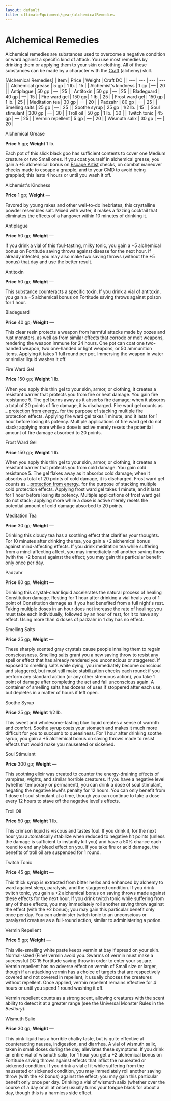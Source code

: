 ```yaml
---
layout: default
title: ultimateEquipment/gear/alchemicalRemedies
---
```

# Alchemical Remedies

Alchemical remedies are substances used to overcome a negative condition or ward against a specific kind of attack. You use most remedies by drinking them or applying them to your skin or clothing. All of these substances can be made by a character with the [Craft](skills/craft#_craft) (alchemy) skill.

[Alchemical Remedies]
| Item | Price | Weight | Craft DC |
| --- | --- | --- | --- |
| Alchemical grease | 5 gp | 1 lb. | 15 |
| Alchemist's kindness | 1 gp | — | 20 |
| Antiplague | 50 gp | — | 25 |
| Antitoxin | 50 gp | — | 25 |
| Bladeguard | 40 gp | — | 15 |
| Fire ward gel | 150 gp | 1 lb. | 25 |
| Frost ward gel | 150 gp | 1 lb. | 25 |
| Meditation tea | 30 gp | — | 20 |
| Padzahr | 80 gp | — | 25 |
| Smelling salts | 25 gp | — | 25 |
| Soothe syrup | 25 gp | 1/2 lb. | 15 |
| Soul stimulant | 300 gp | — | 30 |
| Troll oil | 50 gp | 1 lb. | 30 |
| Twitch tonic | 45 gp | — | 25 |
| Vermin repellent | 5 gp | — | 20 |
| Wismuth salix | 30 gp | — | 20 |

Alchemical Grease

**Price** 5 gp; **Weight** 1 lb.

Each pot of this slick black goo has sufficient contents to cover one Medium creature or two Small ones. If you coat yourself in alchemical grease, you gain a +5 alchemical bonus on [Escape Artist](skills/escapeArtist#_escape-artist) checks, on combat maneuver checks made to escape a grapple, and to your CMD to avoid being grappled; this lasts 4 hours or until you wash it off.

Alchemist's Kindness

**Price** 1 gp; **Weight** —

Favored by young rakes and other well-to-do inebriates, this crystalline powder resembles salt. Mixed with water, it makes a fizzing cocktail that eliminates the effects of a hangover within 10 minutes of drinking it.

Antiplague

**Price** 50 gp; **Weight** —

If you drink a vial of this foul-tasting, milky tonic, you gain a +5 alchemical bonus on Fortitude saving throws against disease for the next hour. If already infected, you may also make two saving throws (without the +5 bonus) that day and use the better result.

Antitoxin

**Price** 50 gp; **Weight** —

This substance counteracts a specific toxin. If you drink a vial of antitoxin, you gain a +5 alchemical bonus on Fortitude saving throws against poison for 1 hour.

Bladeguard

**Price** 40 gp; **Weight** —

This clear resin protects a weapon from harmful attacks made by oozes and rust monsters, as well as from similar effects that corrode or melt weapons, rendering the weapon immune for 24 hours. One pot can coat one two-handed weapon, two one-handed or light weapons, or 50 ammunition items. Applying it takes 1 full round per pot. Immersing the weapon in water or similar liquid washes it off.

Fire Ward Gel

**Price** 150 gp; **Weight** 1 lb.

When you apply this thin gel to your skin, armor, or clothing, it creates a resistant barrier that protects you from fire or heat damage. You gain fire resistance 5. The gel burns away as it absorbs fire damage; when it absorbs a total of 20 points of fire damage, it is discharged. Fire ward gel counts as _ [protection from energy](spells/protectionFromEnergy#_protection-from-energy)_ for the purpose of stacking multiple fire protection effects. Applying fire ward gel takes 1 minute, and it lasts for 1 hour before losing its potency. Multiple applications of fire ward gel do not stack; applying more while a dose is active merely resets the potential amount of fire damage absorbed to 20 points.

Frost Ward Gel

**Price** 150 gp; **Weight** 1 lb.

When you apply this thin gel to your skin, armor, or clothing, it creates a resistant barrier that protects you from cold damage. You gain cold resistance 5. The gel flakes away as it absorbs cold damage; when it absorbs a total of 20 points of cold damage, it is discharged. Frost ward gel counts as _ [protection from energy](spells/protectionFromEnergy#_protection-from-energy)_ for the purpose of stacking multiple cold protection effects. Applying frost ward gel takes 1 minute, and it lasts for 1 hour before losing its potency. Multiple applications of frost ward gel do not stack; applying more while a dose is active merely resets the potential amount of cold damage absorbed to 20 points.

Meditation Tea

**Price** 30 gp; **Weight** —

Drinking this cloudy tea has a soothing effect that clarifies your thoughts. For 10 minutes after drinking the tea, you gain a +2 alchemical bonus against mind-affecting effects. If you drink meditation tea while suffering from a mind-affecting affect, you may immediately roll another saving throw (with the +2 bonus) against the effect; you may gain this particular benefit only once per day.

Padzahr

**Price** 80 gp; **Weight** —

Drinking this crystal-clear liquid accelerates the natural process of healing Constitution damage. Resting for 1 hour after drinking a vial heals you of 1 point of Constitution damage as if you had benefited from a full night's rest. Taking multiple doses in an hour does not increase the rate of healing; you must take each individually, followed by an hour of rest, for it to have any effect. Using more than 4 doses of padzahr in 1 day has no effect.

Smelling Salts

**Price** 25 gp; **Weight** —

These sharply scented gray crystals cause people inhaling them to regain consciousness. Smelling salts grant you a new saving throw to resist any spell or effect that has already rendered you unconscious or staggered. If exposed to smelling salts while dying, you immediately become conscious and staggered, but must still make stabilization checks each round; if you perform any standard action (or any other strenuous action), you take 1 point of damage after completing the act and fall unconscious again. A container of smelling salts has dozens of uses if stoppered after each use, but depletes in a matter of hours if left open.

Soothe Syrup

**Price** 25 gp; **Weight** 1/2 lb.

This sweet and wholesome-tasting blue liquid creates a sense of warmth and comfort. Soothe syrup coats your stomach and makes it much more difficult for you to succumb to queasiness. For 1 hour after drinking soothe syrup, you gain a +5 alchemical bonus on saving throws made to resist effects that would make you nauseated or sickened.

Soul Stimulant

**Price** 300 gp; **Weight** —

This soothing elixir was created to counter the energy-draining effects of vampires, wights, and similar horrible creatures. If you have a negative level (whether temporary or permanent), you can drink a dose of soul stimulant, negating the negative level's penalty for 12 hours. You can only benefit from 1 dose of soul stimulant at a time, though you can continue to take a dose every 12 hours to stave off the negative level's effects.

Troll Oil

**Price** 50 gp; **Weight** 1 lb.

This crimson liquid is viscous and tastes foul. If you drink it, for the next hour you automatically stabilize when reduced to negative hit points (unless the damage is sufficient to instantly kill you) and have a 50% chance each round to end any bleed effect on you. If you take fire or acid damage, the benefits of troll oil are suspended for 1 round.

Twitch Tonic

**Price** 45 gp; **Weight** —

This thick syrup is extracted from bitter herbs and enhanced by alchemy to ward against sleep, paralysis, and the staggered condition. If you drink twitch tonic, you gain a +2 alchemical bonus on saving throws made against these effects for the next hour. If you drink twitch tonic while suffering from any of these effects, you may immediately roll another saving throw against the effect (with the +2 bonus); you may gain this particular benefit only once per day. You can administer twitch tonic to an unconscious or paralyzed creature as a full-round action, similar to administering a potion.

Vermin Repellent

**Price** 5 gp; **Weight** —

This vile-smelling white paste keeps vermin at bay if spread on your skin. Normal-sized (Fine) vermin avoid you. Swarms of vermin must make a successful DC 15 Fortitude saving throw in order to enter your square. Vermin repellent has no adverse effect on vermin of Small size or larger, though if an attacking vermin has a choice of targets that are respectively covered and not covered in repellent, it usually chooses the creatures without repellent. Once applied, vermin repellent remains effective for 4 hours or until you spend 1 round washing it off.

Vermin repellent counts as a strong scent, allowing creatures with the scent ability to detect it at a greater range (see the Universal Monster Rules in the _Bestiary_).

Wismuth Salix

**Price** 30 gp; **Weight** —

This pink liquid has a horrible chalky taste, but is quite effective at counteracting nausea, indigestion, and diarrhea. A vial of wismuth salix, taken in small doses during the day, alleviates these symptoms. If you drink an entire vial of wismuth salix, for 1 hour you get a +2 alchemical bonus on Fortitude saving throws against effects that inflict the nauseated or sickened condition. If you drink a vial of it while suffering from the nauseated or sickened condition, you may immediately roll another saving throw (with the +2 bonus) against the effect; you may gain this particular benefit only once per day. Drinking a vial of wismuth salix (whether over the course of a day or all at once) usually turns your tongue black for about a day, though this is a harmless side effect.

